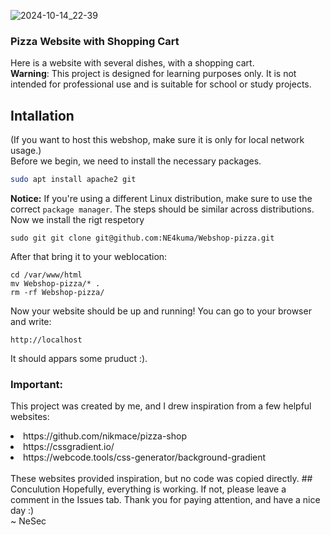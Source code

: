 ![2024-10-14_22-39](https://github.com/user-attachments/assets/ddb16829-af5a-4b6f-aa25-980faf52dff8)
### Pizza Website with Shopping Cart
Here is a website with several dishes, with a shopping cart. <br>
**Warning**: This project is designed for learning purposes only. It is not intended for professional use and is suitable for school or study projects.

## Intallation
(If you want to host this webshop, make sure it is only for local network usage.) <br>
Before we begin, we need to install the necessary packages.
```bash
sudo apt install apache2 git
```
**Notice:** If you're using a different Linux distribution, make sure to use the correct `package manager`. The steps should be similar across distributions.<br>
Now we install the rigt respetory 
```
sudo git git clone git@github.com:NE4kuma/Webshop-pizza.git
```
After that bring it to your weblocation:
```
cd /var/www/html
mv Webshop-pizza/* .
rm -rf Webshop-pizza/
```
Now your website should be up and running! You can go to your browser and write: 
```
http://localhost
```
It should appars some pruduct :).

### Important:
This project was created by me, and I drew inspiration from a few helpful websites:
<li>https://github.com/nikmace/pizza-shop</li>
<li>https://cssgradient.io/</li>
<li>https://webcode.tools/css-generator/background-gradient</li> <br>
These websites provided inspiration, but no code was copied directly.
## Conculution
Hopefully, everything is working. If not, please leave a comment in the Issues tab. Thank you for paying attention, and have a nice day :)<br>
~ NeSec
